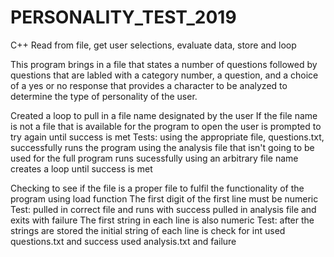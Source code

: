 # PERSONALITY_TEST_2019
C++ Read from file, get user selections, evaluate data, store and loop

This program brings in a file that states a number of questions followed by questions that are labled with a category number, a question, and a choice of a yes or no response that provides a character to be analyzed to determine the type of personality of the user.

Created a loop to pull in a file name designated by the user
If the file name is not a file that is available for the program to open the user is prompted to try again until success is met
Tests:
  using the appropriate file, questions.txt, successfully runs the program
  using the analysis file that isn't going to be used for the full program runs sucessfully
  using an arbitrary file name creates a loop until success is met

Checking to see if the file is a proper file to fulfil the functionality of the program using load function
  The first digit of the first line must be numeric
  Test:
    pulled in correct file and runs with success
    pulled in analysis file and exits with failure
  The first string in each line is also numeric
  Test:
    after the strings are stored the initial string of each line is check for int
    used questions.txt and success
    used analysis.txt and failure
    
